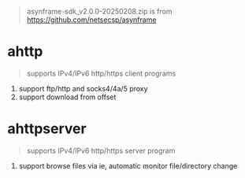 > asynframe-sdk_v2.0.0-20250208.zip is from https://github.com/netsecsp/asynframe  

# ahttp  
> supports IPv4/IPv6 http/https client programs  

1. support ftp/http and socks4/4a/5 proxy  
2. support download from offset  

# ahttpserver
> supports IPv4/IPv6 http/https server program  

1. support browse files via ie, automatic monitor file/directory change  
